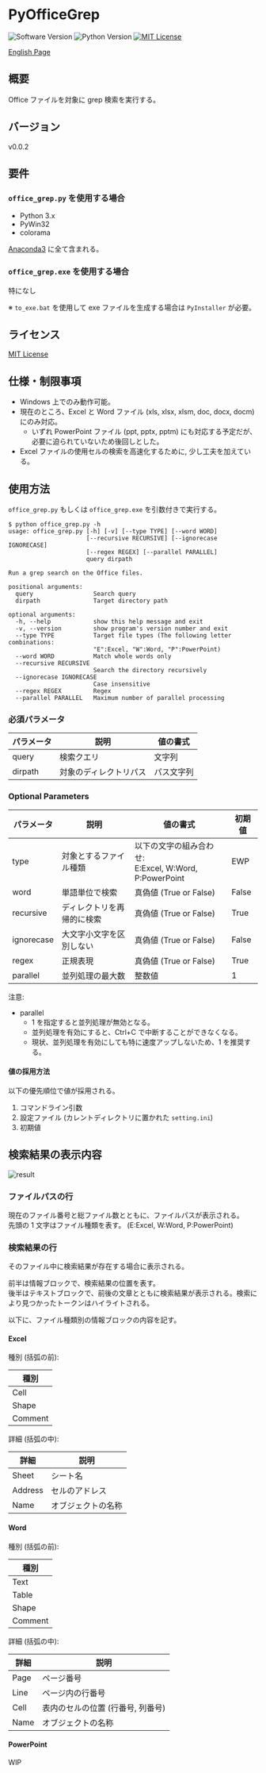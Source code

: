 PyOfficeGrep
===

![Software Version](http://img.shields.io/badge/Version-v0.0.2-green.svg?style=flat)
![Python Version](http://img.shields.io/badge/Python-3.x-blue.svg?style=flat)
[![MIT License](http://img.shields.io/badge/license-MIT-blue.svg?style=flat)](LICENSE)

[English Page](./README.md)

## 概要
Office ファイルを対象に grep 検索を実行する。

## バージョン
v0.0.2

## 要件
### `office_grep.py` を使用する場合
- Python 3.x
- PyWin32
- colorama

[Anaconda3](https://www.anaconda.com/) に全て含まれる。

### `office_grep.exe` を使用する場合
特になし

※ `to_exe.bat` を使用して exe ファイルを生成する場合は `PyInstaller` が必要。

## ライセンス
[MIT License](./LICENSE)

## 仕様・制限事項
- Windows 上でのみ動作可能。
- 現在のところ、Excel と Word ファイル (xls, xlsx, xlsm, doc, docx, docm) にのみ対応。
    - いずれ PowerPoint ファイル (ppt, pptx, pptm) にも対応する予定だが、必要に迫られていないため後回しとした。
- Excel ファイルの使用セルの検索を高速化するために, 少し工夫を加えている。

## 使用方法
`office_grep.py` もしくは `office_grep.exe` を引数付きで実行する。

```
$ python office_grep.py -h
usage: office_grep.py [-h] [-v] [--type TYPE] [--word WORD]
                      [--recursive RECURSIVE] [--ignorecase IGNORECASE]
                      [--regex REGEX] [--parallel PARALLEL]
                      query dirpath

Run a grep search on the Office files.

positional arguments:
  query                 Search query
  dirpath               Target directory path

optional arguments:
  -h, --help            show this help message and exit
  -v, --version         show program's version number and exit
  --type TYPE           Target file types (The following letter combinations:
                        "E":Excel, "W":Word, "P":PowerPoint)
  --word WORD           Match whole words only
  --recursive RECURSIVE
                        Search the directory recursively
  --ignorecase IGNORECASE
                        Case insensitive
  --regex REGEX         Regex
  --parallel PARALLEL   Maximum number of parallel processing
```

### 必須パラメータ

| パラメータ | 説明                   | 値の書式   |
|------------|------------------------|------------|
| query      | 検索クエリ             | 文字列     |
| dirpath    | 対象のディレクトリパス | パス文字列 |

### Optional Parameters

| パラメータ | 説明                       | 値の書式                                                  | 初期値 |
|------------|----------------------------|-----------------------------------------------------------|--------|
| type       | 対象とするファイル種類     | 以下の文字の組み合わせ:<br/>E:Excel, W:Word, P:PowerPoint | EWP    |
| word       | 単語単位で検索             | 真偽値 (True or False)                                    | False  |
| recursive  | ディレクトリを再帰的に検索 | 真偽値 (True or False)                                    | True   |
| ignorecase | 大文字小文字を区別しない   | 真偽値 (True or False)                                    | False  |
| regex      | 正規表現                   | 真偽値 (True or False)                                    | True   |
| parallel   | 並列処理の最大数           | 整数値                                                    | 1      |

注意:  
- parallel
    - 1 を指定すると並列処理が無効となる。
    - 並列処理を有効にすると、Ctrl+C で中断することができなくなる。
    - 現状、並列処理を有効にしても特に速度アップしないため、1 を推奨する。

#### 値の採用方法
以下の優先順位で値が採用される。
1. コマンドライン引数
2. 設定ファイル (カレントディレクトリに置かれた `setting.ini`)
3. 初期値


## 検索結果の表示内容

![result](https://user-images.githubusercontent.com/64964079/86204256-0028ee80-bba2-11ea-8093-1cb48b20acb9.png)

### ファイルパスの行
現在のファイル番号と総ファイル数とともに、ファイルパスが表示される。  
先頭の 1 文字はファイル種類を表す。 (E:Excel, W:Word, P:PowerPoint)

### 検索結果の行
そのファイル中に検索結果が存在する場合に表示される。

前半は情報ブロックで、検索結果の位置を表す。  
後半はテキストブロックで、前後の文章とともに検索結果が表示される。検索により見つかったトークンはハイライトされる。

以下に、ファイル種類別の情報ブロックの内容を記す。

#### Excel
種別 (括弧の前):

| 種別    |
|---------|
| Cell    |
| Shape   |
| Comment |

詳細 (括弧の中):

| 詳細    | 説明               |
|---------|--------------------|
| Sheet   | シート名           |
| Address | セルのアドレス     |
| Name    | オブジェクトの名称 |

#### Word
種別 (括弧の前):

| 種別    |
|---------|
| Text    |
| Table   |
| Shape   |
| Comment |

詳細 (括弧の中):

| 詳細 | 説明                              |
|------|-----------------------------------|
| Page | ページ番号                        |
| Line | ページ内の行番号                  |
| Cell | 表内のセルの位置 (行番号, 列番号) |
| Name | オブジェクトの名称                |

#### PowerPoint
WIP
